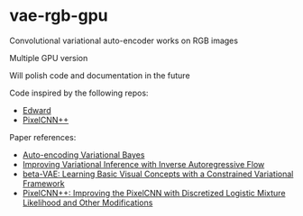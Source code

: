 # vae-rgb-gpu

Convolutional variational auto-encoder works on RGB images

Multiple GPU version

Will polish code and documentation in the future

Code inspired by the following repos:
* [Edward](https://github.com/blei-lab/edward/blob/master/examples/vae_convolutional.py)
* [PixelCNN++](https://github.com/openai/pixel-cnn)

Paper references:
* [Auto-encoding Variational Bayes](https://arxiv.org/abs/1312.6114)
* [Improving Variational Inference with Inverse Autoregressive Flow](https://arxiv.org/abs/1606.04934)
* [beta-VAE: Learning Basic Visual Concepts with a Constrained Variational Framework](https://openreview.net/forum?id=Sy2fzU9gl)
* [PixelCNN++: Improving the PixelCNN with Discretized Logistic Mixture Likelihood and Other Modifications](https://openreview.net/forum?id=BJrFC6ceg)
